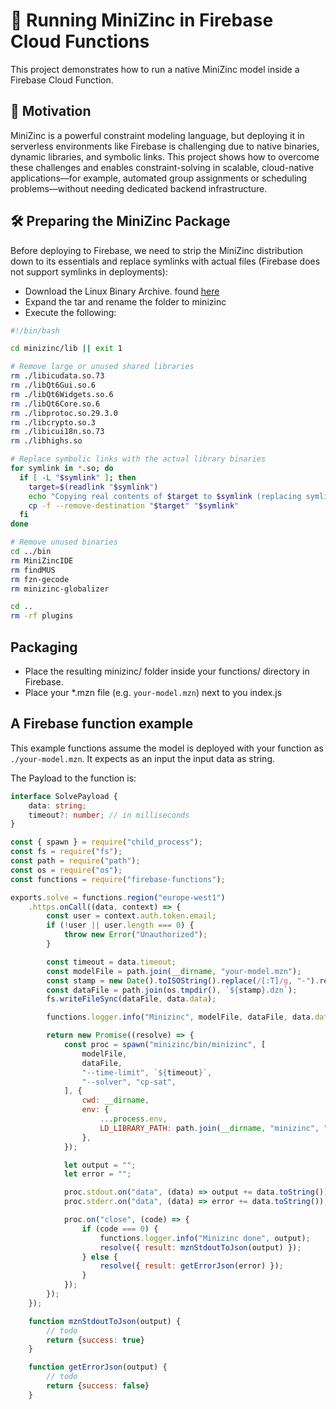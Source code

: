 # 🧩 Running MiniZinc in Firebase Cloud Functions

This project demonstrates how to run a native MiniZinc model inside a Firebase Cloud Function.

## 🚀 Motivation

MiniZinc is a powerful constraint modeling language, but deploying it in serverless environments like Firebase is challenging due to native binaries, dynamic libraries, and symbolic links. This project shows how to overcome these challenges and enables constraint-solving in scalable, cloud-native applications—for example, automated group assignments or scheduling problems—without needing dedicated backend infrastructure.

## 🛠️ Preparing the MiniZinc Package

Before deploying to Firebase, we need to strip the MiniZinc distribution down to its essentials and replace symlinks with actual files (Firebase does not support symlinks in deployments):

- Download the Linux Binary Archive. found [here](https://www.minizinc.org/downloads/)
- Expand the tar and rename the folder to minizinc
- Execute the following:

```bash
#!/bin/bash

cd minizinc/lib || exit 1

# Remove large or unused shared libraries
rm ./libicudata.so.73
rm ./libQt6Gui.so.6
rm ./libQt6Widgets.so.6
rm ./libQt6Core.so.6
rm ./libprotoc.so.29.3.0
rm ./libcrypto.so.3
rm ./libicui18n.so.73
rm ./libhighs.so

# Replace symbolic links with the actual library binaries
for symlink in *.so; do
  if [ -L "$symlink" ]; then
    target=$(readlink "$symlink")
    echo "Copying real contents of $target to $symlink (replacing symlink)"
    cp -f --remove-destination "$target" "$symlink"
  fi
done

# Remove unused binaries
cd ../bin
rm MiniZincIDE
rm findMUS
rm fzn-gecode
rm minizinc-globalizer

cd ..
rm -rf plugins
```

## Packaging
- Place the resulting minizinc/ folder inside your functions/ directory in Firebase.
- Place your *.mzn file (e.g. `your-model.mzn`) next to you index.js

## A Firebase function example

This example functions assume the model is deployed with your function as `./your-model.mzn`. It expects as an input the input data as string. 

The Payload to the function is:
```typescript
interface SolvePayload {
    data: string;
    timeout?: number; // in milliseconds
}
```



```javascript
const { spawn } = require("child_process");
const fs = require("fs");
const path = require("path");
const os = require("os");
const functions = require("firebase-functions");

exports.solve = functions.region("europe-west1")
    .https.onCall((data, context) => {
        const user = context.auth.token.email;
        if (!user || user.length === 0) {
            throw new Error("Unauthorized");
        }

        const timeout = data.timeout;
        const modelFile = path.join(__dirname, "your-model.mzn");
        const stamp = new Date().toISOString().replace(/[:T]/g, "-").replace(/\..+/, "");
        const dataFile = path.join(os.tmpdir(), `${stamp}.dzn`);
        fs.writeFileSync(dataFile, data.data);

        functions.logger.info("Minizinc", modelFile, dataFile, data.data);

        return new Promise((resolve) => {
            const proc = spawn("minizinc/bin/minizinc", [
                modelFile,
                dataFile,
                "--time-limit", `${timeout}`,
                "--solver", "cp-sat",
            ], {
                cwd: __dirname,
                env: {
                    ...process.env,
                    LD_LIBRARY_PATH: path.join(__dirname, "minizinc", "lib"),
                },
            });

            let output = "";
            let error = "";

            proc.stdout.on("data", (data) => output += data.toString());
            proc.stderr.on("data", (data) => error += data.toString());

            proc.on("close", (code) => {
                if (code === 0) {
                    functions.logger.info("Minizinc done", output);
                    resolve({ result: mznStdoutToJson(output) });
                } else {
                    resolve({ result: getErrorJson(error) });
                }
            });
        });
    });

    function mznStdoutToJson(output) {
        // todo
        return {success: true}
    }

    function getErrorJson(output) {
        // todo
        return {success: false}
    }
```
